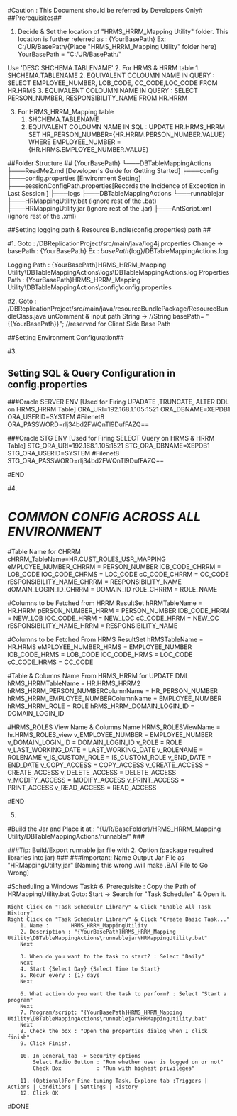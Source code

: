 
#Caution : This Document should be referred by Developers Only#
##Prerequisites##
1. Decide & Set the location of "HRMS_HRRM_Mapping Utility" folder. This location is further referred as  : {YourBasePath}
	Ex: C:/UR/BasePath/{Place "HRMS_HRRM_Mapping Utility" folder here}
		YourBasePath = "C:/UR/BasePath/"

Use 'DESC SHCHEMA.TABLENAME'
2. For HRMS & HRRM table
	1. SHCHEMA.TABLENAME
	2. EQUIVALENT COLOUMN NAME IN QUERY : SELECT EMPLOYEE_NUMBER, LOB_CODE, CC_CODE,LOC_CODE FROM HR.HRMS
	3. EQUIVALENT COLOUMN NAME IN QUERY : SELECT PERSON_NUMBER, RESPONSIBILITY_NAME FROM HR.HRRM

3. For HRMS_HRRM_Mapping table
	1. SHCHEMA.TABLENAME
	2. EQUIVALENT COLOUMN NAME IN SQL : UPDATE HR.HRMS_HRRM SET HR_PERSON_NUMBER={HR.HRRM.PERSON_NUMBER.VALUE} WHERE EMPLOYEE_NUMBER ={HR.HRMS.EMPLOYEE_NUMBER.VALUE}
	

##Folder Structure ##
{YourBasePath}
└───DBTableMappingActions
	├───ReadMe2.md [Developer's Guide for Getting Started]
    ├───config
		├───config.properties [Environment Setting]
		├───sessionConfigPath.properties[Records the Incidence of Exception in Last Session ]
    ├───logs
		├───DBTableMappingActions
    └───runnablejar
		├───HRMappingUtility.bat				(ignore rest of the .bat)
		├───HRMappingUtility.jar 				(ignore rest of the .jar)
		├───AntScript.xml	(ignore rest of the .xml)

##Setting logging path & Resource Bundle(config.properties) path ##

#1.
Goto : /DBReplicationProject/src/main/java/log4j.properties
Change -> basePath : {YourBasePath}
Ex : ${basePath}${log}/DBTableMappingActions.log

Logging Path 	: {YourBasePath}HRMS_HRRM_Mapping Utility\DBTableMappingActions\logs\DBTableMappingActions.log
Properties Path : {YourBasePath}HRMS_HRRM_Mapping Utility\DBTableMappingActions\config\config.properties


#2.
Goto : /DBReplicationProject/src/main/java/resourceBundlePackage/ResourceBundleClass.java
	unComment & input path String  -> //String basePath= "{{YourBasePath}}"; //reserved for Client Side Base Path


##Setting Environment Configuration##

#3. 

## Setting  SQL & Query Configuration in config.properties ##


###Oracle SERVER ENV [Used for Firing UPADATE ,TRUNCATE, ALTER DDL on HRMS_HRRM Table]
ORA_URI=192.168.1.105:1521
ORA_DBNAME=XEPDB1
ORA_USERID=SYSTEM
#Filenet8
ORA_PASSWORD=rlj34bd2FWQnTl9DufFAZQ==

###Oracle STG ENV [Used for Firing SELECT Query on HRMS & HRRM Table]
STG_ORA_URI=192.168.1.105:1521
STG_ORA_DBNAME=XEPDB1
STG_ORA_USERID=SYSTEM
#Filenet8
STG_ORA_PASSWORD=rlj34bd2FWQnTl9DufFAZQ==

#END

#4.

# *******************COMMON CONFIG ACROSS ALL ENVIRONMENT*******************

#Table Name for CHRRM
cHRRM_TableName=HR.CUST_ROLES_USR_MAPPING
eMPLOYEE_NUMBER_CHRRM = PERSON_NUMBER
lOB_CODE_CHRRM = LOB_CODE
lOC_CODE_CHRMS = LOC_CODE
cC_CODE_CHRRM = CC_CODE
rESPONSIBILITY_NAME_CHRRM = RESPONSIBILITY_NAME
dOMAIN_LOGIN_ID_CHRRM = DOMAIN_ID
rOLE_CHRRM = ROLE_NAME

#Columns to be Fetched from HRRM ResultSet
hRRMTableName = HR.HRRM
pERSON_NUMBER_HRRM = PERSON_NUMBER
lOB_CODE_HRRM = NEW_LOB
lOC_CODE_HRRM = NEW_LOC
cC_CODE_HRRM = NEW_CC
rESPONSIBILITY_NAME_HRRM = RESPONSIBILITY_NAME

#Columns to be Fetched From HRMS ResultSet
hRMSTableName = HR.HRMS
eMPLOYEE_NUMBER_HRMS = EMPLOYEE_NUMBER
lOB_CODE_HRMS = LOB_CODE
lOC_CODE_HRMS = LOC_CODE
cC_CODE_HRMS = CC_CODE

#Table & Columns Name From HRMS_HRRM for UPDATE DML
hRMS_HRRMTableName = HR.HRMS_HRRM2
hRMS_HRRM_PERSON_NUMBERColumnName = HR_PERSON_NUMBER
hRMS_HRRM_EMPLOYEE_NUMBERColumnName = EMPLOYEE_NUMBER
hRMS_HRRM_ROLE = ROLE
hRMS_HRRM_DOMAIN_LOGIN_ID = DOMAIN_LOGIN_ID

#HRMS_ROLES View Name & Columns Name
HRMS_ROLESViewName = hr.HRMS_ROLES_view
v_EMPLOYEE_NUMBER = EMPLOYEE_NUMBER
v_DOMAIN_LOGIN_ID = DOMAIN_LOGIN_ID
v_ROLE = ROLE
v_LAST_WORKING_DATE = LAST_WORKING_DATE
v_ROLENAME = ROLENAME
v_IS_CUSTOM_ROLE = IS_CUSTOM_ROLE
v_END_DATE = END_DATE
v_COPY_ACCESS = COPY_ACCESS
v_CREATE_ACCESS = CREATE_ACCESS
v_DELETE_ACCESS = DELETE_ACCESS
v_MODIFY_ACCESS = MODIFY_ACCESS
v_PRINT_ACCESS = PRINT_ACCESS
v_READ_ACCESS = READ_ACCESS

#END


5.

#Build the Jar and Place it at : "{U/R/BaseFolder}/HRMS_HRRM_Mapping Utility/DBTableMappingActions/runnable/" ###

###Tip: Build/Export runnable jar file with 2. Option (package required libraries into jar) ###
###Important: Name Output Jar File as "HRMappingUtility.jar" [Naming this wrong .will make .BAT File to Go Wrong]


#Scheduling a Windows Task#
6.
Prerequisite : Copy the Path of HRMappingUtility.bat 
Goto: Start -> Search for "Task Scheduler" & Open it.

	Right Click on "Task Scheduler Library" & Click "Enable All Task History"
	Right Click on "Task Scheduler Library" & Click "Create Basic Task..."
		1. Name : 		HRMS_HRRM_MappingUtility
		2. Description : "{YourBasePath}HRMS_HRRM_Mapping Utility\DBTableMappingActions\runnablejar\HRMappingUtility.bat"
		Next
		
		3. When do you want to the task to start? : Select "Daily"
		Next
		4. Start {Select Day} {Select Time to Start}
		5. Recur every : {1} days
		Next
		
		6. What action do you want the task to perform? : Select "Start a program"
		Next
		7. Program/script: "{YourBasePath}HRMS_HRRM_Mapping Utility\DBTableMappingActions\runnablejar\HRMappingUtility.bat"
		Next
		8. Check the box : "Open the properties dialog when I click finish" 
		9. Click Finish.
		
		10. In General tab -> Security options
			Select Radio Button : "Run whether user is logged on or not"
			Check Box 			: "Run with highest privileges"
			
		11. (Optional)For Fine-tuning Task, Explore tab :Triggers | Actions | Conditions | Settings | History
		12. Click OK
		
#DONE